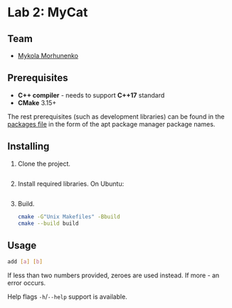 # Lab 2: MyCat

## Team

 - [Mykola Morhunenko](https://github.com/Myralllka)

## Prerequisites

 - **C++ compiler** - needs to support **C++17** standard
 - **CMake** 3.15+
 
The rest prerequisites (such as development libraries) can be found in the [packages file](./apt_packages.txt) in the form of the apt package manager package names.

## Installing

1. Clone the project.
    ```bash
   
    ```
2. Install required libraries. On Ubuntu:
   ```bash
   ```
3. Build.
    ```bash
    cmake -G"Unix Makefiles" -Bbuild
    cmake --build build
    ```

## Usage

```bash
add [a] [b]
```

If less than two numbers provided, zeroes are used instead. If more - an error occurs.

Help flags `-h`/`--help` support is available.
